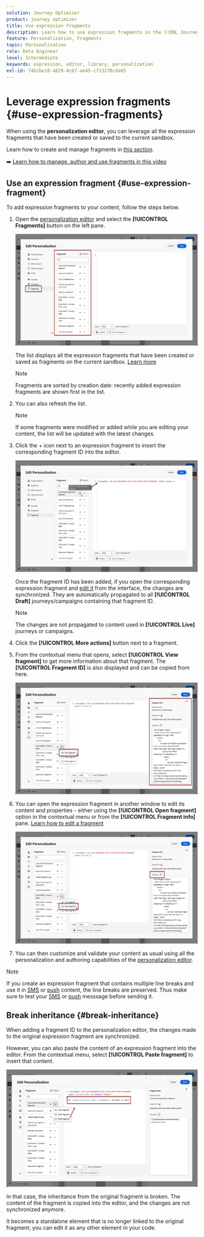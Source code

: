 ```yaml
---
solution: Journey Optimizer
product: journey optimizer
title: Use expression fragments
description: Learn how to use expression fragments in the [!DNL Journey Optimizer] personalization editor.
feature: Personalization, Fragments
topic: Personalization
role: Data Engineer
level: Intermediate
keywords: expression, editor, library, personalization
exl-id: 74b1be18-4829-4c67-ae45-cf13278cda65
---
```

# Leverage expression fragments {#use-expression-fragments}

When using the **personalization editor**, you can leverage all the expression fragments that have been created or saved to the current sandbox.

Learn how to create and manage fragments in [this section](../content-management/fragments.md).

➡️ [Learn how to manage, author and use fragments in this video](../content-management/fragments.md#video-fragments)

## Use an expression fragment {#use-expression-fragment}

To add expression fragments to your content, follow the steps below.

1. Open the [personalization editor](personalization-build-expressions.md) and select the **[!UICONTROL Fragments]** button on the left pane.

    ![](assets/expression-fragments-pane.png)

    The list displays all the expression fragments that have been created or saved as fragments on the current sandbox. [Learn more](../content-management/fragments.md#create-expression-fragment)

    >[!NOTE]
    >
    >Fragments are sorted by creation date: recently added expression fragments are shown first in the list.

1. You can also refresh the list. 
    
    >[!NOTE]
    >
    >If some fragments were modified or added while you are editing your content, the list will be updated with the latest changes.

1. Click the + icon next to an expression fragment to insert the corresponding fragment ID into the editor.

    ![](assets/expression-fragment-add.png)

    Once the fragment ID has been added, if you open the corresponding expression fragment and [edit it](../content-management/fragments.md#edit-fragments) from the interface, the changes are synchronized. They are automatically propagated to all **[!UICONTROL Draft]** journeys/campaigns containing that fragment ID.

    >[!NOTE]
    >
    >The changes are not propagated to content used in **[!UICONTROL Live]** journeys or campaigns.

1. Click the **[!UICONTROL More actions]** button next to a fragment.

1. From the contextual menu that opens, select **[!UICONTROL View fragment]** to get more information about that fragment. The **[!UICONTROL Fragment ID]** is also displayed and can be copied from here.

    ![](assets/expression-fragment-view.png)

1. You can open the expression fragment in another window to edit its content and properties - either using the **[!UICONTROL Open fragment]** option in the contextual menu or from the **[!UICONTROL Fragment info]** pane. [Learn how to edit a fragment](../content-management/fragments.md#edit-fragments)

    ![](assets/expression-fragment-open.png)

1. You can then customize and validate your content as usual using all the personalization and authoring capabilities of the [personalization editor](personalization-build-expressions.md).

>[!NOTE]
>
>If you create an expression fragment that contains multiple line breaks and use it in [SMS](../sms/create-sms.md#sms-content) or [push](../push/design-push.md) content, the line breaks are preserved. Thus make sure to test your [SMS](../sms/send-sms.md) or [push](../push/send-push.md) messsage before sending it.

## Break inheritance {#break-inheritance}

When adding a fragment ID to the personalization editor, the changes made to the original expression fragment are synchronized.

However, you can also paste the content of an expression fragment into the editor. From the contextual menu, select **[!UICONTROL Paste fragment]** to insert that content.

![](assets/expression-fragment-paste.png)

In that case, the inheritance from the original fragment is broken. The content of the fragment is copied into the editor, and the changes are not synchronized anymore.

It becomes a standalone element that is no longer linked to the original fragment; you can edit it as any other element in your code.

